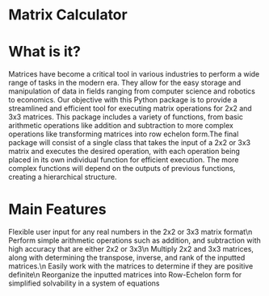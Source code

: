 # Matrix Calculator
# What is it?
Matrices have become a critical tool in various industries to perform a wide range of tasks in the modern era. They allow for the easy storage and manipulation of data in fields ranging from computer science and robotics to economics. Our objective with this Python package is to provide a streamlined and efficient tool for executing matrix operations for 2x2 and 3x3 matrices. This package includes a variety of functions, from basic arithmetic operations like addition and subtraction to more complex operations like transforming matrices into row echelon form.The final package will consist of a single class that takes the input of a 2x2 or 3x3 matrix and executes the desired operation, with each operation being placed in its own individual function for efficient execution. The more complex functions will depend on the outputs of previous functions, creating a hierarchical structure.
# Main Features
Flexible user input for any real numbers in the 2x2 or 3x3 matrix format\n
Perform simple arithmetic operations such as addition, and subtraction with high accuracy that are either 2x2 or 3x3\n
Multiply 2x2 and 3x3 matrices, along with determining the transpose, inverse, and rank of the inputted matrices.\n
Easily work with the matrices to determine if they are positive definite\n
Reorganize the inputted matrices into Row-Echelon form for simplified solvability in a system of equations

